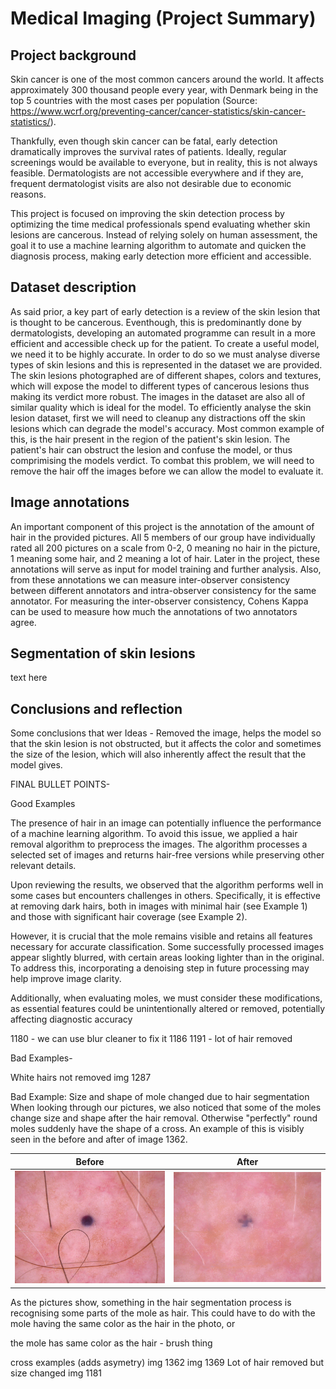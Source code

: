 # Medical Imaging (Project Summary)

## Project background
Skin cancer is one of the most common cancers around the world. It affects approximately 300 thousand people every year, with Denmark being in the top 5 countries with the most cases per population (Source: https://www.wcrf.org/preventing-cancer/cancer-statistics/skin-cancer-statistics/).

Thankfully, even though skin cancer can be fatal, early detection dramatically improves the survival rates of patients. Ideally, regular screenings would be available to everyone, but in reality, this is not always feasible. Dermatologists are not accessible everywhere and if they are, frequent dermatologist visits are also not desirable due to economic reasons. 

This project is focused on improving the skin detection process by optimizing the time medical professionals spend evaluating whether skin lesions are cancerous.  Instead of relying solely on human assessment, the goal it to use a machine learning algorithm to automate and quicken the diagnosis process, making early detection more efficient and accessible.

## Dataset description
As said prior, a key part of early detection is a review of the skin lesion that is thought to be cancerous. Eventhough, this is predominantly done by dermatologists, developing an automated programme can result in a more efficient and accessible check up for the patient. To create a useful model, we need it to be highly accurate. In order to do so we must analyse diverse types of skin lesions and this is represented in the dataset we are provided. The skin lesions photographed are of different shapes, colors and textures, which will expose the model to different types of cancerous lesions thus making its verdict more robust. The images in the dataset are also all of similar quality which is ideal for the model. To efficiently analyse the skin lesion dataset, first we will need to cleanup any distractions off the skin lesions which can degrade the model's accuracy. Most common example of this, is the hair present in the region of the patient's skin lesion. The patient's hair can obstruct the lesion and confuse the model, or thus comprimising the models verdict. To combat this problem, we will need to remove the hair off the images before we can allow the model to evaluate it. 

## Image annotations
An important component of this project is the annotation of the amount of hair in the provided pictures. All 5 members of our group have individually rated all 200 pictures on a scale from 0-2, 0 meaning no hair in the picture, 1 meaning some hair, and 2 meaning a lot of hair. Later in the project, these annotations will serve as input for model training and further analysis. Also, from these annotations we can measure inter-observer consistency between different annotators and intra-observer consistency for the same annotator. For measuring the inter-observer consistency, Cohens Kappa can be used to measure how much the annotations of two annotators agree.

## Segmentation of skin lesions
 text here 

 ## Conclusions and reflection
 Some conclusions that wer
 Ideas - Removed the image, helps the model so that the skin lesion is not obstructed, but it affects the color and sometimes the size of the lesion, which will also inherently affect the result that the model gives. 

FINAL BULLET POINTS- 

Good Examples

The presence of hair in an image can potentially influence the performance of a machine learning algorithm. To avoid this issue, we applied a hair removal algorithm to preprocess the images. The algorithm processes a selected set of images and returns hair-free versions while preserving other relevant details.

Upon reviewing the results, we observed that the algorithm performs well in some cases but encounters challenges in others. Specifically, it is effective at removing dark hairs, both in images with minimal hair (see Example 1) and those with significant hair coverage (see Example 2).

However, it is crucial that the mole remains visible and retains all features necessary for accurate classification. Some successfully processed images appear slightly blurred, with certain areas looking lighter than in the original. To address this, incorporating a denoising step in future processing may help improve image clarity.

Additionally, when evaluating moles, we must consider these modifications, as essential features could be unintentionally altered or removed, potentially affecting diagnostic accuracy

1180 - we can use blur cleaner to fix it
1186
1191 - lot of hair removed

Bad Examples- 

White hairs not removed
img 1287

Bad Example: Size and shape of mole changed due to hair segmentation 
When looking through our pictures, we also noticed that some of the moles change size and shape after the hair removal. Otherwise "perfectly" round moles suddenly have the shape of a cross. An example of this is visibly seen in the before and after of image 1362. 

| Before | After |
|---------|---------|
| ![Alt text](example_photos/img_1362.png) | ![Alt text](example_photos/img_after_1362.png) |

As the pictures show, something in the hair segmentation process is recognising some parts of the mole as hair. This could have to do with the mole having the same color as the hair in the photo, or 


the mole has same color as the hair - brush thing

cross examples (adds asymetry)
img 1362
img 1369 
Lot of hair removed but size changed
img 1181
 

 
